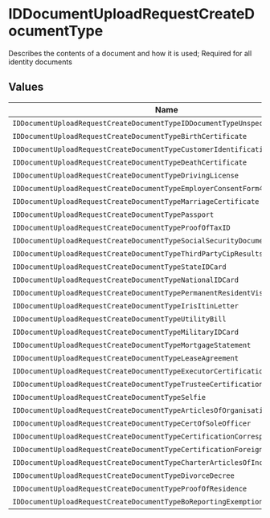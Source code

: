 # IDDocumentUploadRequestCreateDocumentType

Describes the contents of a document and how it is used; Required for all identity documents


## Values

| Name                                                                          | Value                                                                         |
| ----------------------------------------------------------------------------- | ----------------------------------------------------------------------------- |
| `IDDocumentUploadRequestCreateDocumentTypeIDDocumentTypeUnspecified`          | ID_DOCUMENT_TYPE_UNSPECIFIED                                                  |
| `IDDocumentUploadRequestCreateDocumentTypeBirthCertificate`                   | BIRTH_CERTIFICATE                                                             |
| `IDDocumentUploadRequestCreateDocumentTypeCustomerIdentificationProcess`      | CUSTOMER_IDENTIFICATION_PROCESS                                               |
| `IDDocumentUploadRequestCreateDocumentTypeDeathCertificate`                   | DEATH_CERTIFICATE                                                             |
| `IDDocumentUploadRequestCreateDocumentTypeDrivingLicense`                     | DRIVING_LICENSE                                                               |
| `IDDocumentUploadRequestCreateDocumentTypeEmployerConsentForm407Letter`       | EMPLOYER_CONSENT_FORM_407_LETTER                                              |
| `IDDocumentUploadRequestCreateDocumentTypeMarriageCertificate`                | MARRIAGE_CERTIFICATE                                                          |
| `IDDocumentUploadRequestCreateDocumentTypePassport`                           | PASSPORT                                                                      |
| `IDDocumentUploadRequestCreateDocumentTypeProofOfTaxID`                       | PROOF_OF_TAX_ID                                                               |
| `IDDocumentUploadRequestCreateDocumentTypeSocialSecurityDocument`             | SOCIAL_SECURITY_DOCUMENT                                                      |
| `IDDocumentUploadRequestCreateDocumentTypeThirdPartyCipResults`               | THIRD_PARTY_CIP_RESULTS                                                       |
| `IDDocumentUploadRequestCreateDocumentTypeStateIDCard`                        | STATE_ID_CARD                                                                 |
| `IDDocumentUploadRequestCreateDocumentTypeNationalIDCard`                     | NATIONAL_ID_CARD                                                              |
| `IDDocumentUploadRequestCreateDocumentTypePermanentResidentVisa`              | PERMANENT_RESIDENT_VISA                                                       |
| `IDDocumentUploadRequestCreateDocumentTypeIrisItinLetter`                     | IRIS_ITIN_LETTER                                                              |
| `IDDocumentUploadRequestCreateDocumentTypeUtilityBill`                        | UTILITY_BILL                                                                  |
| `IDDocumentUploadRequestCreateDocumentTypeMilitaryIDCard`                     | MILITARY_ID_CARD                                                              |
| `IDDocumentUploadRequestCreateDocumentTypeMortgageStatement`                  | MORTGAGE_STATEMENT                                                            |
| `IDDocumentUploadRequestCreateDocumentTypeLeaseAgreement`                     | LEASE_AGREEMENT                                                               |
| `IDDocumentUploadRequestCreateDocumentTypeExecutorCertification`              | EXECUTOR_CERTIFICATION                                                        |
| `IDDocumentUploadRequestCreateDocumentTypeTrusteeCertification`               | TRUSTEE_CERTIFICATION                                                         |
| `IDDocumentUploadRequestCreateDocumentTypeSelfie`                             | SELFIE                                                                        |
| `IDDocumentUploadRequestCreateDocumentTypeArticlesOfOrganisation`             | ARTICLES_OF_ORGANISATION                                                      |
| `IDDocumentUploadRequestCreateDocumentTypeCertOfSoleOfficer`                  | CERT_OF_SOLE_OFFICER                                                          |
| `IDDocumentUploadRequestCreateDocumentTypeCertificationCorrespondentAccounts` | CERTIFICATION_CORRESPONDENT_ACCOUNTS                                          |
| `IDDocumentUploadRequestCreateDocumentTypeCertificationForeignBanks`          | CERTIFICATION_FOREIGN_BANKS                                                   |
| `IDDocumentUploadRequestCreateDocumentTypeCharterArticlesOfIncorporation`     | CHARTER_ARTICLES_OF_INCORPORATION                                             |
| `IDDocumentUploadRequestCreateDocumentTypeDivorceDecree`                      | DIVORCE_DECREE                                                                |
| `IDDocumentUploadRequestCreateDocumentTypeProofOfResidence`                   | PROOF_OF_RESIDENCE                                                            |
| `IDDocumentUploadRequestCreateDocumentTypeBoReportingExemptionProof`          | BO_REPORTING_EXEMPTION_PROOF                                                  |
